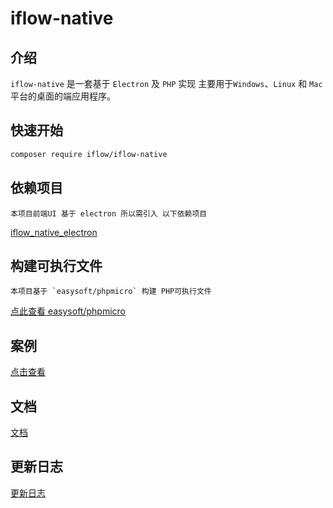 # iflow-native 

## 介绍

`iflow-native` 是一套基于 `Electron` 及 `PHP` 实现 主要用于`Windows`、`Linux` 和 `Mac` 平台的桌面的端应用程序。

## 快速开始

```bash
composer require iflow/iflow-native
```

## 依赖项目
```text
本项目前端UI 基于 electron 所以需引入 以下依赖项目
```

[iflow_native_electron](https://github.com/luotianyil/iflow-native-electron)


## 构建可执行文件

```text
本项目基于 `easysoft/phpmicro` 构建 PHP可执行文件
```
[点此查看 easysoft/phpmicro](https://github.com/easysoft/phpmicro)

## 案例
[点击查看](./iflow)

## 文档

[文档](https://github.com/luotianyil/iflow-native/blob/master/docs/README.md)

## 更新日志
[更新日志](./CHANGE-LOG.md)

